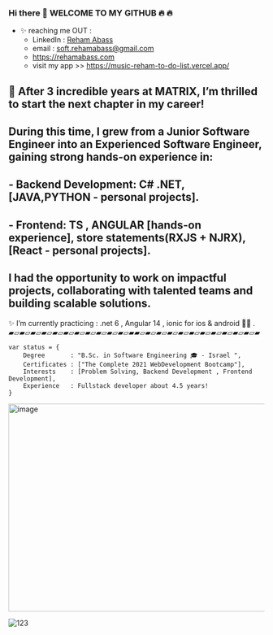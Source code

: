 ### Hi there 👋  WELCOME TO MY GITHUB 🔥 🔥 
- ✨ reaching me OUT :
    - LinkedIn  : [Reham Abass  ](https://www.linkedin.com/in/rehamabass/)
    - email : soft.rehamabass@gmail.com
    - https://rehamabass.com
    - visit my app >> https://music-reham-to-do-list.vercel.app/

## 🚀 After 3 incredible years at MATRIX, I’m thrilled to start the next chapter in my career!

## During this time, I grew from a Junior Software Engineer into an Experienced Software Engineer, gaining strong hands-on experience in:
## - Backend Development:  C# .NET, [JAVA,PYTHON - personal projects].
## - Frontend: TS , ANGULAR [hands-on experience], store statements(RXJS + NJRX), [React - personal projects].

## I had the opportunity to work on impactful projects, collaborating with talented teams and building scalable solutions.


✨ I’m currently practicing :  .net 6 , Angular 14 , ionic for ios & android 📲📲 .
▰▱▰▱▰▱▰▱▰▱▰▱▰▱▰▱▰▱▰▱▰▱▰▰▱▰▱▰▱▰▱▰▱▰▱▰▱▰▱▰▱▰▱▰▱▰
````
var status = { 
    Degree       : "B.Sc. in Software Engineering 🎓 - Israel ",
    Certificates : ["The Complete 2021 WebDevelopment Bootcamp"],
    Interests    : [Problem Solving, Backend Development , Frontend Development],
    Experience   : Fullstack developer about 4.5 years!
}
````

<img width="760" height="409" alt="image" src="https://github.com/user-attachments/assets/6e6ee9fd-d79d-4314-be93-3f3b84153e1a" />


![123](https://github.com/user-attachments/assets/988938ca-b9dc-482d-be7a-60671b1e779e)
